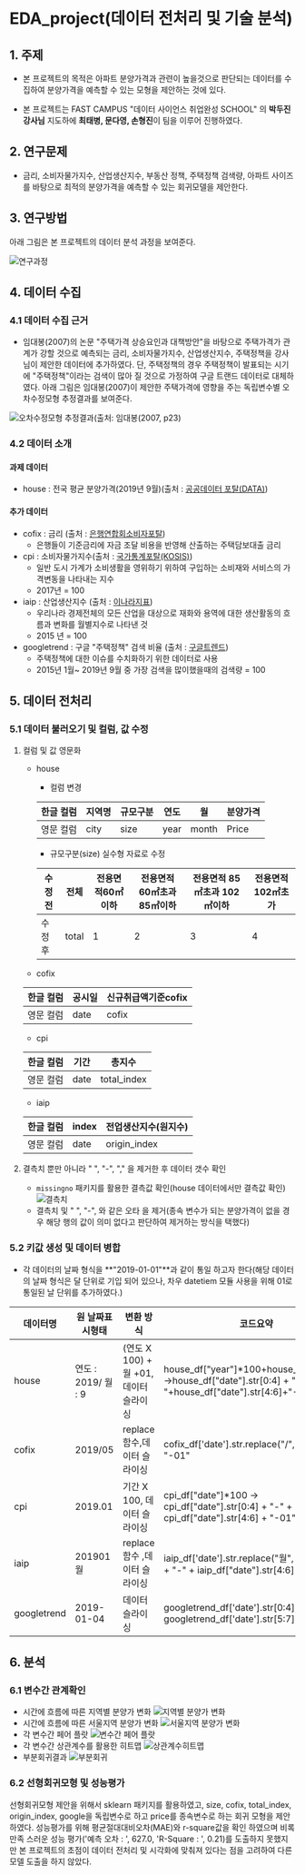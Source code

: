 # EDA_project(데이터 전처리 및 기술 분석)

## 1. 주제

- 본 프로젝트의 목적은 아파트 분양가격과 관련이 높을것으로 판단되는 데이터를 수집하여 분양가격을 예측할 수 있는 모형을 제안하는 것에 있다.

- 본 프로젝트는 FAST CAMPUS "데이터 사이언스 취업완성 SCHOOL" 의 **박두진 강사님** 지도하에 **최태병, 문다영, 손형진**이 팀을 이루어 진행하였다.

## 2. 연구문제

- 금리, 소비자물가지수, 산업생산지수, 부동산 정책, 주택정책 검색량, 아파트 사이즈를 바탕으로 최적의 분양가격을 예측할 수 있는 회귀모델을 제안한다.

## 3. 연구방법

아래 그림은 본 프로젝트의 데이터 분석 과정을 보여준다.

![연구과정](images/process.PNG)

## 4. 데이터 수집

### 4.1 데이터 수집 근거

- 임대봉(2007)의 논문 "주택가격 상승요인과 대책방안"을 바탕으로 주택가격가 관계가 강할 것으로 예측되는 금리, 소비자물가지수, 산업생산지수, 주택정책을 강사님이 제안한 데이터에 추가하였다. 단, 주택정책의 경우 주택정책이 발표되는 시기에 "주택정책"이라는 검색이 많아 질 것으로 가정하여 구글 트랜드 데이터로 대체하였다. 아래 그림은 임대봉(2007)이 제안한 주택가격에 영향을 주는 독립변수별 오차수정모형 추정결과를 보여준다.

![오차수정모형 추정결과(출처: 임대봉(2007, p23)](images/article.png)

### 4.2 데이터 소개

#### 과제 데이터

- house : 전국 평균 분양가격(2019년 9월)(출처 : [공공데이터 포탈(DATA)](https://www.data.go.kr/dataset/3035522/fileData.do))
  
#### 추가 데이터

- cofix : 금리  (출처 : [은행연합회소비자포탈](https://portal.kfb.or.kr/fingoods/cofix.php))
    - 은행들이 기준금리에 자금 조달 비용을 반영해 산출하는 주택담보대출 금리
- cpi : 소비자물가지수(출처 : [국가통계포탈(KOSIS)](http://kosis.kr/statHtml/statHtml.do?orgId=101&tblId=DT_1J17002&conn_path=I2))
    - 일반 도시 가계가 소비생활을 영위하기 위하여 구입하는 소비재와 서비스의 가격변동을 나타내는 지수
    - 2017년 = 100
- iaip : 산업생산지수  (출처 : [이나라지표](http://www.index.go.kr/potal/main/EachDtlPageDetail.do?idx_cd=2838))
    - 우리나라 경제전체의 모든 산업을 대상으로 재화와 용역에 대한 생산활동의 흐름과 변화를 월별지수로 나타낸 것
    - 2015 년 = 100
- googletrend : 구글 "주택정책" 검색 비율 (출처 : [구글트렌드](https://trends.google.co.kr/trends/?geo=KR))
    - 주택정책에 대한 이슈를 수치화하기 위한 데이터로 사용
    - 2015년 1월~ 2019년 9월 중 가장 검색을 많이했을때의 검색량 = 100

## 5. 데이터 전처리

### 5.1 데이터 불러오기 및 컬럼, 값 수정

1. 컬럼 및 값 영문화
    - house
        - 컬럼 변경  

         |한글 컬럼|지역명|규모구분|연도 |월    |분양가격|
         |------|-----|------|----|-----|------|
         |영문 컬럼|city|size  |year|month|Price |

        - 규모구분(size) 실수형 자료로 수정  

         |수정 전|전체|전용면적60㎡이하|전용면적 60㎡초과 85㎡이하|전용면적 85㎡초과 102㎡이하|전용면적 102㎡초가|
         |---|---|---|---|---|---|
         |수정 후|total|1|2|3|4|  


    - cofix  

     |한글 컬럼|공시일|신규취급액기준cofix|
     |---------|------|-------------------|
     |영문 컬럼|date  |cofix              |  

    - cpi  

     |한글 컬럼|기간|총지수     |
     |---------|----|-----------|
     |영문 컬럼|date|total_index|  

    - iaip  

     |한글 컬럼|index|전업생산지수(원지수)|
     |---------|-----|--------------------|
     |영문 컬럼|date |origin_index        |  
     
2. 결측치 뿐만 아니라 " ", "-", "," 을 제거한 후 데이터 갯수 확인
    - `missingno` 패키지를 활용한 결측값 확인(house 데이터에서만 결측값 확인)
     ![결측치](images/missing.png)
    - 결측치 및 " ", "-", 와 같은 오타 을 제거(종속 변수가 되는 분양가격이 없을 경우 해당 행의 값이 의미 없다고 판단하여 제거하는 방식을 택했다)

### 5.2 키값 생성 및 데이터 병합

- 각 데이터의 날짜 형식을 **"2019-01-01"**과 같이 통일 하고자 한다(해당 데이터의 날짜 형식은 달 단위로 기입 되어 있으나, 차우 datetiem 모듈 사용을 위해 01로 통일된 날 단위를 추가하였다.)

|데이터명   |원 날짜표시형태      |변환 방식                              |코드요약|
|-----------|---------------------|---------------------------------------|--------|
|house      | 연도 : 2019/ 월 : 9 | (연도 X 100) + 월 +01, 데이터 슬라이싱|house_df["year"]*100+house_df["month"] ->house_df["date"].str[0:4] + "-"+house_df["date"].str[4:6]+"-01"|
|cofix      | 2019/05             | replace 함수,데이터 슬라이싱          |cofix_df['date'].str.replace("/", "-") + "-01"|
|cpi        | 2019.01             | 기간 X 100, 데이터 슬라이싱           |cpi_df["date"]*100 -> cpi_df["date"].str[0:4] + "-" + cpi_df["date"].str[4:6] + "-01" |
|iaip       | 201901월            | replace 함수 ,데이터 슬라이싱         |iaip_df['date'].str.replace("월", "").str[0:4] + "-" + iaip_df["date"].str[4:6] + "-01"|
|googletrend| 2019-01-04          | 데이터 슬라이싱                       |googletrend_df['date'].str[0:4] + "-"+ googletrend_df['date'].str[5:7] + "-01"|

## 6. 분석

### 6.1 변수간 관계확인

- 시간에 흐름에 따른 지역별 분양가 변화
 ![지역별 분양가 변화](images/pricechange.png)
- 시간에 흐름에 따른 서울지역 분양가 변화
 ![서울지역 분양가 변화](images/seoulchange.png)
- 각 변수간 페어 플랏
 ![변수간 페어 플랏](images/pairplot.png)
- 각 변수간 상관계수를 활용한 히트맵
 ![상관계수히트맵](images/heatmap.png)
- 부분회귀결과
 ![부분회귀](images/partial.png)

### 6.2 선형회귀모형 및 성능평가

선형회귀모형 제안을 위해서 sklearn 패키지를 활용하였고, size, cofix, total_index, origin_index, google을 독립변수로 하고 price를 종속변수로 하는 회귀 모형을 제안하였다. 성능평가를 위해 평균절대대비오차(MAE)와  r-square값을 확인 하였으며 비록 만족 스러운 성능 평가('예측 오차 : ', 627.0, 'R-Square : ', 0.21)를 도출하지 못했지만 본 프로젝트의 초점이 데이터 전처리 및 시각화에 맞춰져 있다는 점을 고려하여 다른 모델 도출을 하지 않았다.
